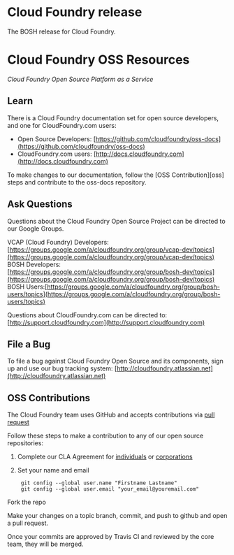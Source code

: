 # Cloud Foundry release

The BOSH release for Cloud Foundry.

# Cloud Foundry OSS Resources #

_Cloud Foundry Open Source Platform as a Service_

## Learn ##

There is a Cloud Foundry documentation set for open source developers, and one for CloudFoundry.com users:

* Open Source Developers: [https://github.com/cloudfoundry/oss-docs](https://github.com/cloudfoundry/oss-docs)
* CloudFoundry.com users: [http://docs.cloudfoundry.com](http://docs.cloudfoundry.com)

To make changes to our documentation, follow the [OSS Contribution][oss] steps and contribute to the oss-docs repository.

## Ask Questions

Questions about the Cloud Foundry Open Source Project can be directed to our Google Groups.

VCAP (Cloud Foundry) Developers: [https://groups.google.com/a/cloudfoundry.org/group/vcap-dev/topics](https://groups.google.com/a/cloudfoundry.org/group/vcap-dev/topics)
BOSH Developers: [https://groups.google.com/a/cloudfoundry.org/group/bosh-dev/topics](https://groups.google.com/a/cloudfoundry.org/group/bosh-dev/topics)
BOSH Users:[https://groups.google.com/a/cloudfoundry.org/group/bosh-users/topics](https://groups.google.com/a/cloudfoundry.org/group/bosh-users/topics)

Questions about CloudFoundry.com can be directed to: [http://support.cloudfoundry.com](http://support.cloudfoundry.com)

## File a Bug

To file a bug against Cloud Foundry Open Source and its components, sign up and use our bug tracking system: [http://cloudfoundry.atlassian.net](http://cloudfoundry.atlassian.net)

## OSS Contributions

The Cloud Foundry team uses GitHub and accepts contributions via [pull request](https://help.github.com/articles/using-pull-requests)

Follow these steps to make a contribution to any of our open source repositories:

1. Complete our CLA Agreement for [individuals](http://www.cloudfoundry.org/individualcontribution.pdf) or [corporations](http://www.cloudfoundry.org/corpcontribution.pdf)
1. Set your name and email

		git config --global user.name "Firstname Lastname"
		git config --global user.email "your_email@youremail.com"

Fork the repo

Make your changes on a topic branch, commit, and push to github and open a pull request.

Once your commits are approved by Travis CI and reviewed by the core team, they will be merged.

